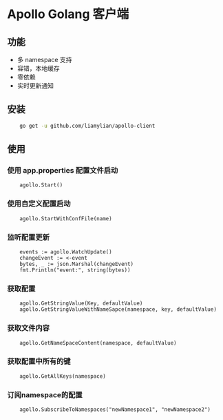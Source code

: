 # Apollo Golang 客户端

## 功能

* 多 namespace 支持
* 容错，本地缓存
* 零依赖
* 实时更新通知

## 安装

```sh
    go get -u github.com/liamylian/apollo-client
```

## 使用

### 使用 app.properties 配置文件启动

```golang
    agollo.Start()
```

### 使用自定义配置启动

```golang
    agollo.StartWithConfFile(name)
```

### 监听配置更新

```golang
    events := agollo.WatchUpdate()
    changeEvent := <-event
    bytes, _ := json.Marshal(changeEvent)
    fmt.Println("event:", string(bytes))
```

### 获取配置

```golang
    agollo.GetStringValue(Key, defaultValue)
    agollo.GetStringValueWithNameSapce(namespace, key, defaultValue)
```

### 获取文件内容

```golang
    agollo.GetNameSpaceContent(namespace, defaultValue)
```

### 获取配置中所有的键

```golang
    agollo.GetAllKeys(namespace)
```

### 订阅namespace的配置

```golang
    agollo.SubscribeToNamespaces("newNamespace1", "newNamespace2")
```

